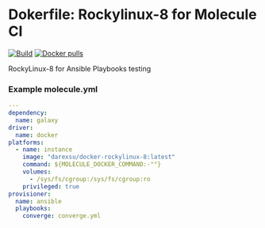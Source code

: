 # Dokerfile: Rockylinux-8 for Molecule CI 

[![Build](https://github.com/darexsu/docker-rockylinux-8/actions/workflows/build.yml/badge.svg)](https://github.com/darexsu/docker-rockylinux-8/actions/workflows/build.yml)
[![Docker pulls](https://img.shields.io/docker/pulls/darexsu/molecule-rockylinux-8.svg?maxAge=2592000)](https://hub.docker.com/r/darexsu/molecule-rockylinux-8/)

RockyLinux-8 for Ansible Playbooks testing

### Example molecule.yml
```yaml
---
dependency:
  name: galaxy
driver:
  name: docker
platforms:
  - name: instance
    image: "darexsu/docker-rockylinux-8:latest"
    command: ${MOLECULE_DOCKER_COMMAND:-""}
    volumes:
      - /sys/fs/cgroup:/sys/fs/cgroup:ro
    privileged: true    
provisioner:
  name: ansible
  playbooks:
    converge: converge.yml
```